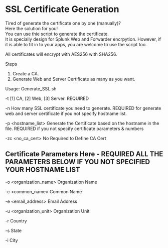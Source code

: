 # SSL Certificate Generation

Tired of generate the certificate one by one (manually)?<br/>
Here the solution for you!<br/>
You can use thie script to generate the certificate.<br/>
It is specially design for Splunk Web and Forwarder encrpytion. However, if it is able to fit in to your apps, you are welcome to use the script too.<br/>

All certificates will encrypt with AES256 with SHA256.

Steps

1) Create a CA.
2) Generate Web and Server Certificate as many as you want.

Usage: Generate_SSL.sh 

  -t <type> [1] CA, [2] Web, [3] Server. REQUIRED

  -n <number> How many SSL certificate you need to generate. REQUIRED for generate web and server certificate if you not specify hostname list.

  -p <hostname_list> Generate the Certificate based on the hostname in the file. REQUIRED if you not specify certificate parameters & numbers

  -zc <no_ca_cert> No Required to Define CA Cert

Certificate Parameters Here  - REQUIRED ALL THE PARAMETERS BELOW IF YOU NOT SPECIFIED YOUR HOSTNAME LIST
---------------------------------------------------------------------------------------------------------------

  -o <organization_name> Organization Name

  -c <common_name> Common Name

  -e <email_address> Email Address

  -u <organization_unit> Organization Unit

  -r <country> Country

  -s <state> State

  -i <city> City
